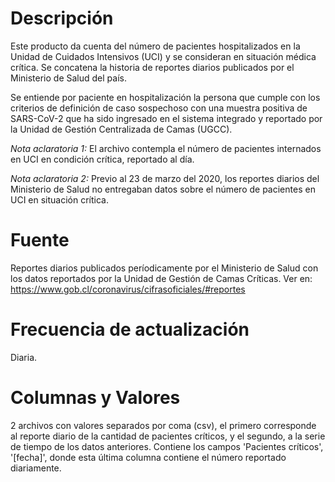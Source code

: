 # Descripción
Este producto da cuenta del número de pacientes hospitalizados en la Unidad de Cuidados Intensivos (UCI) y se consideran en situación médica crítica. Se concatena la historia de reportes diarios publicados por el Ministerio de Salud del país.

Se entiende por paciente en hospitalización la persona que cumple con los criterios de definición de caso sospechoso con una muestra positiva de SARS-CoV-2 que ha sido ingresado en el sistema integrado y reportado por la Unidad de Gestión Centralizada de Camas (UGCC).

*Nota aclaratoria 1:* El archivo contempla el número de pacientes internados en UCI en condición crítica, reportado al día.

*Nota aclaratoria 2:* Previo al 23 de marzo del 2020, los reportes diarios del Ministerio de Salud no entregaban datos sobre el número de pacientes en UCI en situación crítica.

# Fuente
Reportes diarios publicados períodicamente por el Ministerio de Salud con los datos reportados por la Unidad de Gestión de Camas Críticas. Ver en: https://www.gob.cl/coronavirus/cifrasoficiales/#reportes
# Frecuencia de actualización
Diaria.

# Columnas y Valores
2 archivos con valores separados por coma (csv), el primero corresponde al reporte diario de la cantidad de pacientes críticos, y el segundo, a la serie de tiempo de los datos anteriores. Contiene los campos 'Pacientes críticos', '[fecha]', donde esta última columna contiene el número reportado diariamente.
